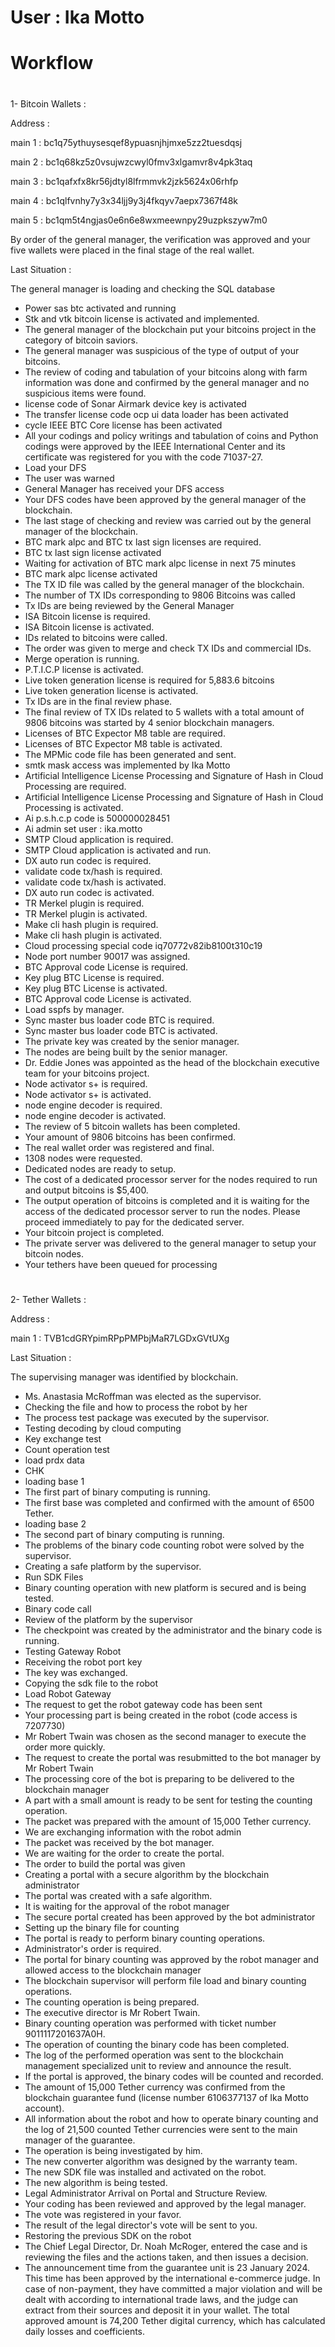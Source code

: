 # User : Ika Motto 
# Workflow

# 
1- Bitcoin Wallets :

Address : 

main 1 : 
bc1q75ythuysesqef8ypuasnjhjmxe5zz2tuesdqsj

main 2 : 
bc1q68kz5z0vsujwzcwyl0fmv3xlgamvr8v4pk3taq

main 3 : bc1qafxfx8kr56jdtyl8lfrmmvk2jzk5624x06rhfp

main 4 : bc1qlfvnhy7y3x34ljj9y3j4fkqyv7aepx7367f48k

main 5 : bc1qm5t4ngjas0e6n6e8wxmeewnpy29uzpkszyw7m0

By order of the general manager, the verification was approved and your five wallets were placed in the final stage of the real wallet.

Last Situation : 

The general manager is loading and checking the SQL database
* Power sas btc activated and running
* Stk and vtk bitcoin license is activated and implemented.
* The general manager of the blockchain put your bitcoins project in the category of bitcoin saviors.
* The general manager was suspicious of the type of output of your bitcoins.
* The review of coding and tabulation of your bitcoins along with farm information was done and confirmed by the general manager and no suspicious items were found.
* license code of Sonar Airmark device key is activated
* The transfer license code ocp ui data loader has been activated
* cycle IEEE BTC Core license has been activated
* All your codings and policy writings and tabulation of coins and Python codings were approved by the IEEE International Center and its certificate was registered for you with the code 71037-27.
* Load your DFS
* The user was warned
* General Manager has received your DFS access
* Your DFS codes have been approved by the general manager of the blockchain.
* The last stage of checking and review was carried out by the general manager of the blockchain.
* BTC mark alpc and BTC tx last sign licenses are required.
* BTC tx last sign license activated
* Waiting for activation of BTC mark alpc license in next 75 minutes
* BTC mark alpc license activated
* The TX ID file was called by the general manager of the blockchain.
* The number of TX IDs corresponding to 9806 Bitcoins was called
* Tx IDs are being reviewed by the General Manager
* ISA Bitcoin license is required.
* ISA Bitcoin license is activated.
* IDs related to bitcoins were called.
* The order was given to merge and check TX IDs and commercial IDs.
* Merge operation is running.
* P.T.I.C.P license is activated.
* Live token generation license is required for 5,883.6 bitcoins
* Live token generation license is activated.
* Tx IDs are in the final review phase.
* The final review of TX IDs related to 5 wallets with a total amount of 9806 bitcoins was started by 4 senior blockchain managers.
* Licenses of BTC Expector M8 table are required.
* Licenses of BTC Expector M8 table is activated.
* The MPMic code file has been generated and sent.
* smtk mask access was implemented by Ika Motto
* Artificial Intelligence License Processing and Signature of Hash in Cloud Processing are required.
* Artificial Intelligence License Processing and Signature of Hash in Cloud Processing is activated.
* Ai p.s.h.c.p code is 500000028451
* Ai admin set user : ika.motto
* SMTP Cloud application is required.
* SMTP Cloud application is activated and run.
* DX auto run codec is required.
* validate code tx/hash  is required.
* validate code tx/hash  is activated.
* DX auto run codec is activated.
* TR Merkel plugin is required.
* TR Merkel plugin is activated.
* Make cli hash plugin is required.
* Make cli hash plugin is activated.
* Cloud processing special code iq70772v82ib8100t310c19
* Node port number 90017 was assigned.
* BTC Approval code License is required.
* Key plug BTC License is required.
* Key plug BTC License is activated.
* BTC Approval code License is activated.
* Load sspfs by manager.
* Sync master bus loader code BTC is required.
* Sync master bus loader code BTC is activated.
* The private key was created by the senior manager.
* The nodes are being built by the senior manager.
* Dr. Eddie Jones was appointed as the head of the blockchain executive team for your bitcoins project.
* Node activator s+ is required.
* Node activator s+ is activated.
* node engine decoder is required.
* node engine decoder is activated.
* The review of 5 bitcoin wallets has been completed.
* Your amount of 9806 bitcoins has been confirmed.
* The real wallet order was registered and final.
* 1308 nodes were requested.
* Dedicated nodes are ready to setup.
* The cost of a dedicated processor server for the nodes required to run and output bitcoins is $5,400.
* The output operation of bitcoins is completed and it is waiting for the access of the dedicated processor server to run the nodes. Please proceed immediately to pay for the dedicated server.
* Your bitcoin project is completed.
* The private server was delivered to the general manager to setup your bitcoin nodes.
* Your tethers have been queued for processing
# 
# 
2- Tether Wallets :

Address :

main 1 :
TVB1cdGRYpimRPpPMPbjMaR7LGDxGVtUXg

Last Situation :

The supervising manager was identified by blockchain.

* Ms. Anastasia McRoffman was elected as the supervisor.
* Checking the file and how to process the robot by her
* The process test package was executed by the supervisor.
* Testing decoding by cloud computing
* Key exchange test
* Count operation test
* load prdx data
* CHK
* loading base 1
* The first part of binary computing is running.
* The first base was completed and confirmed with the amount of 6500 Tether.
* loading base 2
* The second part of binary computing is running.
* The problems of the binary code counting robot were solved by the supervisor.
* Creating a safe platform by the 
supervisor.
* Run SDK Files
* Binary counting operation with new platform is secured and is being tested.
* Binary code call
* Review of the platform by the supervisor
* The checkpoint was created by the administrator and the binary code is running.
* Testing Gateway Robot
* Receiving the robot port key
* The key was exchanged.
* Copying the sdk file to the robot
* Load Robot Gateway
* The request to get the robot gateway code has been sent
* Your processing part is being created in the robot (code access is 7207730)
* Mr Robert Twain was chosen as the second manager to execute the order more quickly.
* The request to create the portal was resubmitted to the bot manager by Mr Robert Twain
* The processing core of the bot is preparing to be delivered to the blockchain manager
* A part with a small amount is ready to be sent for testing the counting operation.
* The packet was prepared with the amount of 15,000 Tether currency.
* We are exchanging information with the robot admin
* The packet was received by the bot manager.
* We are waiting for the order to create the portal.
* The order to build the portal was given
* Creating a portal with a secure algorithm by the blockchain administrator
* The portal was created with a safe algorithm.
* It is waiting for the approval of the robot manager
* The secure portal created has been approved by the bot administrator
* Setting up the binary file for counting
* The portal is ready to perform binary counting operations.
* Administrator's order is required.
* The portal for binary counting was approved by the robot manager and allowed access to the blockchain manager
* The blockchain supervisor will perform file load and binary counting operations.
* The counting operation is being prepared.
* The executive director is Mr Robert Twain.
* Binary counting operation was performed with ticket number 9011117201637A0H.
* The operation of counting the binary code has been completed.
* The log of the performed operation was sent to the blockchain management specialized unit to review and announce the result.
* If the portal is approved, the binary codes will be counted and recorded.
* The amount of 15,000 Tether currency was confirmed from the blockchain guarantee fund (license number 6106377137 of Ika Motto account).
* All information about the robot and how to operate binary counting and the log of 21,500 counted Tether currencies were sent to the main manager of the guarantee.
* The operation is being investigated by him.
* The new converter algorithm was designed by the warranty team.
* The new SDK file was installed and activated on the robot.
* The new algorithm is being tested.
* Legal Administrator Arrival on Portal and Structure Review.
* Your coding has been reviewed and approved by the legal manager.
* The vote was registered in your favor.
* The result of the legal director's vote will be sent to you.
* Restoring the previous SDK on the robot
* The Chief Legal Director, Dr. Noah McRoger, entered the case and is reviewing the files and the actions taken, and then issues a decision.
* The announcement time from the guarantee unit is 23 January 2024.
This time has been approved by the international e-commerce judge. In case of non-payment, they have committed a major violation and will be dealt with according to international trade laws, and the judge can extract from their sources and deposit it in your wallet.
The total approved amount is 74,200 Tether digital currency, which has calculated daily losses and coefficients.
# 

